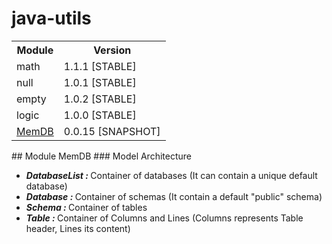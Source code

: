 # java-utils
<table>
  <tr>
    <th>Module</th>
    <th>Version</th>
  </tr>
  <tr>
    <td>math</td>
    <td>1.1.1 [STABLE]</td>
  </tr>
  <tr>
    <td>null</td>
    <td>1.0.1 [STABLE]</td>
  </tr>
  <tr>
    <td>empty</td>
    <td>1.0.2 [STABLE]</td>
  </tr>
  <tr>
    <td>logic</td>
    <td>1.0.0 [STABLE]</td>
  </tr>
  <tr>
    <td><a href="https://github.com/yassineDiouri/java-utils/tree/master/src/main/java/org/binx/utils/database/memdb">MemDB</a></td>
    <td>0.0.15 [SNAPSHOT]</td>
  </tr>
</table>
## Module MemDB
### Model Architecture
<ul>
<li><strong><i>DatabaseList : </i></strong> Container of databases (It can contain a unique default database)</li>
<li><strong><i>Database : </i></strong> Container of schemas (It contain a default "public" schema)</li>
<li><strong><i>Schema : </i></strong> Container of tables</li>
<li><strong><i>Table : </i></strong> Container of Columns and Lines (Columns represents Table header, Lines its content)</li>
</ul>
